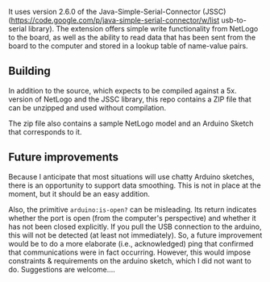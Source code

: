It uses version 2.6.0 of the Java-Simple-Serial-Connector (JSSC) (https://code.google.com/p/java-simple-serial-connector/w/list usb-to-serial library).  The extension offers simple write functionality from NetLogo to the board, as well as the ability to read data that has been sent from the board to the computer and stored in a lookup table of name-value pairs.

## Building

In addition to the source, which expects to be compiled against a 5x. version of NetLogo and the JSSC library, this repo contains a ZIP file that can be unzipped and used without compilation.

The zip file also contains a sample NetLogo model and an Arduino Sketch that corresponds to it.

## Future improvements

Because I anticipate that most situations will use chatty Arduino sketches, there is an opportunity to support data smoothing.  This is not in place at the moment, but it should be an easy addition.

Also, the primitive `arduino:is-open?` can be misleading.  Its return indicates whether the port is open (from the computer's perspective) and whether it has not been closed explicitly.  If you pull the USB connection to the arduino, this will not be detected (at least not immediately).  So, a future improvement would be to do a more elaborate (i.e., acknowledged) ping that confirmed that communications were in fact occurring.  However, this would impose constraints & requirements on the arduino sketch, which I did not want to do.  Suggestions are welcome....

